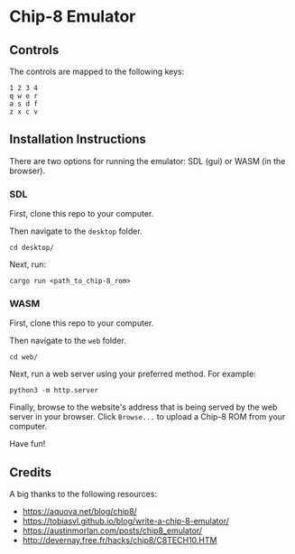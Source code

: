 # Chip-8 Emulator

## Controls

The controls are mapped to the following keys:

```
1 2 3 4
q w e r
a s d f
z x c v
```

## Installation Instructions

There are two options for running the emulator: SDL (gui) or WASM (in the browser).

### SDL

First, clone this repo to your computer.

Then navigate to the `desktop` folder.

```console
cd desktop/
```

Next, run:

```console
cargo run <path_to_chip-8_rom>
```

### WASM

First, clone this repo to your computer.

Then navigate to the `web` folder.

```console
cd web/
```

Next, run a web server using your preferred method.
For example:

```console
python3 -m http.server
```

Finally, browse to the website's address that is being served by the web server in your browser.
Click `Browse...` to upload a Chip-8 ROM from your computer.

Have fun!

## Credits

A big thanks to the following resources:

- https://aquova.net/blog/chip8/
- https://tobiasvl.github.io/blog/write-a-chip-8-emulator/
- https://austinmorlan.com/posts/chip8_emulator/
- http://devernay.free.fr/hacks/chip8/C8TECH10.HTM

